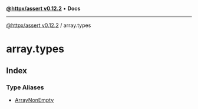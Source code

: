 [**@httpx/assert v0.12.2**](../README.md) • **Docs**

***

[@httpx/assert v0.12.2](../README.md) / array.types

# array.types

## Index

### Type Aliases

- [ArrayNonEmpty](type-aliases/ArrayNonEmpty.md)
